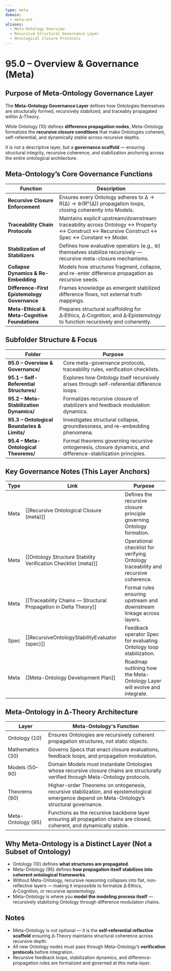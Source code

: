 ```yaml
---
type: meta
domain:
  - meta-ont
aliases:
  - Meta-Ontology Overview
  - Recursive Structural Governance Layer
  - Ontological Closure Protocols
---
```


# 95.0 – Overview & Governance (Meta)

## Purpose of Meta-Ontology Governance Layer

The **Meta-Ontology Governance Layer** defines how Ontologies themselves are structurally formed, recursively stabilized, and traceably propagated within ∆‑Theory.

While Ontology (10) defines **difference propagation nodes**, Meta-Ontology formalizes the **recursive closure conditions** that make Ontologies coherent, self-referential, and dynamically stable across recursive depths.

It is not a descriptive layer, but a **governance scaffold** — ensuring structural integrity, recursive coherence, and stabilization anchoring across the entire ontological architecture.

## Meta-Ontology’s Core Governance Functions

|Function|Description|
|---|---|
|**Recursive Closure Enforcement**|Ensures every Ontology adheres to ∆ → R(∆) → ⊚(Rⁿ(∆)) propagation loops, closing coherently into Models.|
|**Traceability Chain Protocols**|Maintains explicit upstream/downstream traceability across Ontology ↔ Property ↔ Construct ↔ Recursive Construct ↔ Spec ↔ Constant ↔ Model.|
|**Stabilization of Stabilizers**|Defines how evaluative operators (e.g., ⊚) themselves stabilize recursively — recursive meta-closure mechanisms.|
|**Collapse Dynamics & Re-Embedding**|Models how structures fragment, collapse, and re-enter difference propagation as recursive seeds.|
|**Difference-First Epistemology Governance**|Frames knowledge as emergent stabilized difference flows, not external truth mappings.|
|**Meta-Ethical & Meta-Cognitive Foundations**|Prepares structural scaffolding for ∆‑Ethics, ∆‑Cognition, and ∆‑Epistemology to function recursively and coherently.|

## Subfolder Structure & Focus

|Folder|Purpose|
|---|---|
|**95.0 – Overview & Governance/**|Core meta-governance protocols, traceability rules, verification checklists.|
|**95.1 – Self-Referential Structures/**|Explores how Ontology itself recursively arises through self-referential difference loops.|
|**95.2 – Meta-Stabilization Dynamics/**|Formalizes recursive closure of stabilizers and feedback modulation dynamics.|
|**95.3 – Ontological Boundaries & Limits/**|Investigates structural collapse, groundlessness, and re-embedding phenomena.|
|**95.4 – Meta-Ontological Theorems/**|Formal theorems governing recursive ontogenesis, closure dynamics, and difference-stabilization principles.|


## Key Governance Notes (This Layer Anchors)

|Type|Link|Purpose|
|---|---|---|
|Meta|[[Recursive Ontological Closure (meta)]]|Defines the recursive closure principle governing Ontology formation.|
|Meta|[[Ontology Structure Stability Verification Checklist (meta)]]|Operational checklist for verifying Ontology traceability and recursive coherence.|
|Meta|[[Traceability Chains — Structural Propagation in Delta Theory]]|Formal rules ensuring upstream and downstream linkage across layers.|
|Spec|[[RecursiveOntologyStabilityEvaluator (spec)]]|Feedback operator Spec for evaluating Ontology loop stabilization.|
|Meta|[[Meta-Ontology Development Plan]]|Roadmap outlining how the Meta-Ontology Layer will evolve and integrate.|


## Meta-Ontology in ∆‑Theory Architecture

|Layer|Meta-Ontology's Function|
|---|---|
|Ontology (10)|Ensures Ontologies are recursively coherent propagation structures, not static objects.|
|Mathematics (30)|Governs Specs that enact closure evaluations, feedback loops, and propagation modulation.|
|Models (50–90)|Domain Models must instantiate Ontologies whose recursive closure chains are structurally verified through Meta-Ontology protocols.|
|Theorems (90)|Higher-order Theorems on ontogenesis, recursive stabilization, and epistemological emergence depend on Meta-Ontology’s structural governance.|
|Meta-Ontology (95)|Functions as the recursive backbone layer ensuring all propagation chains are closed, coherent, and dynamically stable.|


## Why Meta-Ontology is a Distinct Layer (Not a Subset of Ontology)

- Ontology (10) defines **what structures are propagated**.
- Meta-Ontology (95) defines **how propagation itself stabilizes into coherent ontological frameworks**.
- Without Meta-Ontology, recursive reasoning collapses into flat, non-reflective layers — making it impossible to formalize ∆‑Ethics, ∆‑Cognition, or recursive epistemology.
- Meta-Ontology is where you **model the modeling process itself** — recursively stabilizing Ontology through difference modulation chains.


## Notes
- Meta-Ontology is not optional — it is the **self-referential reflective scaffold** ensuring ∆‑Theory maintains structural coherence across recursive depth.
- All new Ontology nodes must pass through Meta-Ontology’s **verification protocols** before integration.
- Recursive feedback loops, stabilization dynamics, and difference-propagation rules are formalized and governed at this meta-layer.

